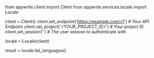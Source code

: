 from appwrite.client import Client
from appwrite.services.locale import Locale

client = Client()
client.set_endpoint('https://example.com/v1') # Your API Endpoint
client.set_project('<YOUR_PROJECT_ID>') # Your project ID
client.set_session('') # The user session to authenticate with

locale = Locale(client)

result = locale.list_languages()
